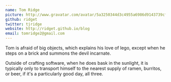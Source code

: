 ```yaml
---
name: Tom Ridge
picture: http://www.gravatar.com/avatar/5a3250344d3c4955a6986d9143739cf1.png
github: ridget
twitter: tjridge
website: http://ridget.github.io/blog
email: tomridge2@gmail.com
---
```


Tom is afraid of big objects, which explains his love of lego, except when he steps on a brick and summons the devil incarnate.

Outside of crafting software, when he does bask in the sunlight, it is typically only to transport himself to the nearest supply of ramen, burritos, or beer, if it's a particularly good day, all three. 


